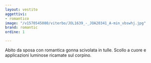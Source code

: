 ```yaml
---
layout: vestito
aggettivi:
- romantico
image: "/v1570545080/viterbo/JOL1639_-_JOA20341_A-min_vbswhj.jpg"
brand: romantic
ordine: 1

---
```

Abito da sposa con romantica gonna scivolata in tulle. Scollo a cuore e applicazioni luminose ricamate sul corpino.